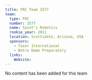 ```yaml
---
title: FRC Team 3577
team:
  type: FRC
  number: 3577
  name: Saint's Robotics
  rookie_year: 2011
  location: Scottsdale, Arizona, USA
  sponsors:
    - Taser International
    - Notre Dame Preparatory
  links:
    Website: 
---
```

No content has been added for this team